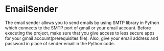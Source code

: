 # EmailSender
The email sender allows you to send emails by using SMTP library in Python which connects to the SMTP port of gmail or your email account. Before executing the project, make sure that you give access to less secure apps for your gmail account(prerequisites file). Also, give your email address and password in place of sender email in the Python code. 
